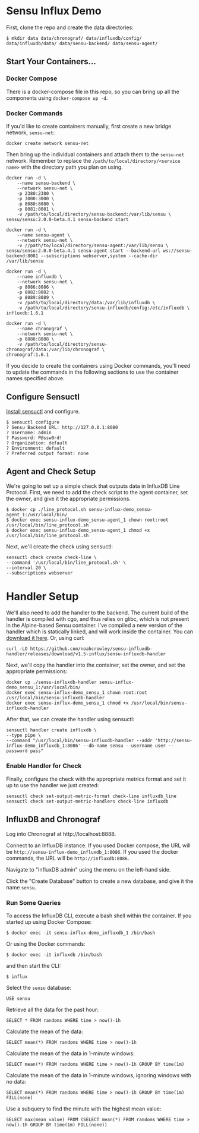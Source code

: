 # Sensu Influx Demo

First, clone the repo and create the data directories:

```
$ mkdir data data/chronograf/ data/influxdb/config/ data/influxdb/data/ data/sensu-backend/ data/sensu-agent/
```

## Start Your Containers...

### Docker Compose

There is a docker-compose file in this repo, so you can bring up all the components using `docker-compose up -d`.

### Docker Commands

If you'd like to create containers manually, first create a new bridge network, `sensu-net`:

```
docker create network sensu-net
```

Then bring up the individual containers and attach them to the `sensu-net` network. Remember to replace the `/path/to/local/directory/<service name>` with the directory path you plan on using.

```
docker run -d \
    --name sensu-backend \
    --network sensu-net \
    -p 2380:2380 \
    -p 3000:3000 \
    -p 8080:8080 \
    -p 8081:8081 \
    -v /path/to/local/directory/sensu-backend:/var/lib/sensu \
sensu/sensu:2.0.0-beta.4.1 sensu-backend start
```

```
docker run -d \
    --name sensu-agent \
    --network sensu-net \
    -v //path/to/local/directory/sensu-agent:/var/lib/sensu \
sensu/sensu:2.0.0-beta.4.1 sensu-agent start --backend-url ws://sensu-backend:8081 --subscriptions webserver,system --cache-dir /var/lib/sensu
```

```
docker run -d \
    --name influxdb \
    --network sensu-net \
    -p 8086:8086 \
    -p 8082:8082 \
    -p 8089:8089 \
    -v /path/to/local/directory/data:/var/lib/influxdb \
    -v /path/to/local/directory/sensu-influxdb/config:/etc/influxdb \
influxdb:1.6.1
```

```
docker run -d \
    --name chronograf \
    --network sensu-net \
    -p 8888:8888 \
    -v /path/to/local/directory/sensu-chronograf/data:/var/lib/chronograf \
chronograf:1.6.1
```
If you decide to create the containers using Docker commands, you'll need to update the commands in the following sections to use the container names specified above.

## Configure Sensuctl

[Install sensuctl](https://docs.sensu.io/sensu-core/2.0/getting-started/configuring-sensuctl/) and configure.

```
$ sensuctl configure
? Sensu Backend URL: http://127.0.0.1:8080
? Username: admin
? Password: P@ssw0rd!
? Organization: default
? Environment: default
? Preferred output format: none
```

## Agent and Check Setup

We're going to set up a simple check that outputs data in InfluxDB Line Protocol. First, we need to add the check script to the agent container, set the owner, and give it the appropriate permissions.

```
$ docker cp ./line_protocol.sh sensu-influx-demo_sensu-agent_1:/usr/local/bin/
$ docker exec sensu-influx-demo_sensu-agent_1 chown root:root /usr/local/bin/line_protocol.sh
$ docker exec sensu-influx-demo_sensu-agent_1 chmod +x /usr/local/bin/line_protocol.sh
```

Next, we'll create the check using sensuctl:

```
sensuctl check create check-line \
--command '/usr/local/bin/line_protocol.sh' \
--interval 20 \
--subscriptions webserver
```

# Handler Setup

We'll also need to add the handler to the backend. The current build of the handler is compiled with cgo, and thus relies on glibc, which is not present in the Alpine-based Sensu container. I've compiled a new version of the handler which is statically linked, and will work inside the container. You can [download it here](https://github.com/noahcrowley/sensu-influxdb-handler/releases/download/v1.5-influx/sensu-influxdb-handler). Or, using curl:

```
curl -LO https://github.com/noahcrowley/sensu-influxdb-handler/releases/download/v1.5-influx/sensu-influxdb-handler
```

Next, we'll copy the handler into the container, set the owner, and set the appropriate permissions:

```
docker cp ./sensu-influxdb-handler sensu-influx-demo_sensu_1:/usr/local/bin/
docker exec sensu-influx-demo_sensu_1 chown root:root /usr/local/bin/sensu-influxdb-handler
docker exec sensu-influx-demo_sensu_1 chmod +x /usr/local/bin/sensu-influxdb-handler
```

After that, we can create the handler using sensuctl:

```
sensuctl handler create influxdb \
--type pipe \
--command "/usr/local/bin/sensu-influxdb-handler --addr 'http://sensu-influx-demo_influxdb_1:8086' --db-name sensu --username user --password pass"
```

### Enable Handler for Check

Finally, configure the check with the appropriate metrics format and set it up to use the handler we just created:

```
sensuctl check set-output-metric-format check-line influxdb_line
sensuctl check set-output-metric-handlers check-line influxdb
```

## InfluxDB and Chronograf

Log into Chronograf at http://localhost:8888.

Connect to an InfluxDB instance. If you used Docker compose, the URL will be `http://sensu-influx-demo_influxdb_1:8086`. If you used the docker commands, the URL will be `http://influxdb:8086`.

Navigate to "InfluxDB admin" using the menu on the left-hand side.

Click the "Create Database" button to create a new database, and give it the name `sensu`.

### Run Some Queries

To access the InfluxDB CLI, execute a bash shell within the container. If you started up using Docker Compose:

```
$ docker exec -it sensu-influx-demo_influxdb_1 /bin/bash
```

Or using the Docker commands:

```
$ docker exec -it influxdb /bin/bash
```

and then start the CLI:

```
$ influx
```

Select the `sensu` database:

```
USE sensu
```

Retrieve all the data for the past hour:

```
SELECT * FROM randoms WHERE time > now()-1h
```

Calculate the mean of the data:

```
SELECT mean(*) FROM randoms WHERE time > now()-1h
```

Calculate the mean of the data in 1-minute windows:

```
SELECT mean(*) FROM randoms WHERE time > now()-1h GROUP BY time(1m)
```

Calculate the mean of the data in 1-minute windows, ignoring windows with no data:

```
SELECT mean(*) FROM randoms WHERE time > now()-1h GROUP BY time(1m) FILL(none)
```

Use a subquery to find the minute with the highest mean value:

```
SELECT max(mean_value) FROM (SELECT mean(*) FROM randoms WHERE time > now()-1h GROUP BY time(1m) FILL(none))
```